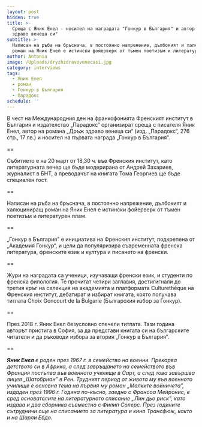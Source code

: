 ```yaml
---
layout: post
hidden: true
title: >-
  Среща с Яник Енел - носител на наградата "Гонкур в България" и автор на "Дръж
  здраво венеца си"
subtitle: >-
  Написан на ръба на бръснача, в постоянно напрежение, дълбокият и халюциниращ
  роман на Яник Енел е истински фойерверк от тъмен поетизъм и литературен плам
author: Antonia
image: /Uploads/dryzhzdravovenecasi.jpg
category: interviews
tags:
  - Яник Енел
  - роман
  - Гонкур в България
  - Парадокс
schedule: ''
---
```

В чест на Международния ден на франкофонията Френският институт в България и издателство „Парадокс“ организират среща с писателя Яник Енел, автор на романа „Дръж здраво венеца си“ (изд. „Парадокс“, 276 стр., 17 лв.) и носител на първата награда „Гонкур в България“. 

\==

Събитието е на 20 март от 18,30 ч. във Френския институт, като литературната вечер ще бъде модерирана от Андрей Захариев, журналист в БНТ, а преводачът на книгата Тома Георгиев ще бъде специален гост.

\==

Написан на ръба на бръснача, в постоянно напрежение, дълбокият и халюциниращ роман на Яник Енел е истински фойерверк от тъмен поетизъм и литературен плам.

\==

„Гонкур в България" e инициатива на Френския институт, подкрепена от „Академия Гонкур“, и цели да популяризира съвременната френска литература, френските език и култура и писането на френски. 

\==

Жури на наградата са ученици, изучаващи френски език, и студенти по френска филология. Те прочитат четири заглавия, достигигнали до третия кръг на селекция на академията и платформата Culturethèque на Френския институт, дебатират и избират книгата, която получава титлата Choix Goncourt de la Bulgarie (Българския избор за Гонкур). 

\==

През 2018 г. Яник Енел безусловно спечели титлата. Тази година авторът пристига в София, за да представи книгата си на българските читатели и да ръководи избора за втория „Гонкур в България“.

\==

_**Яник Енел** е роден през 1967 г. в семейство на военни. Прекарва детството си в Африка, а след завръщането на семейството във Франция постъпва във военното училище в Сарт, а след това завършва лицея „Шатобриан” в Рен. Трудният период от живота му във военното училище е основна тема на първия му роман „Малките войничета”, издаден през 1996 г. Година по-късно, заедно с Франсоа Мейронис, е сред основателите на литературното списание „Лин дьо риск”, като издава и два сборника съвместно с Филип Солерс. През годините сътрудничи още на списанието за литература и кино Трансфюж, както и на Шарли Ебдо._

